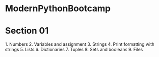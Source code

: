 # ModernPythonBootcamp
<h1> Section 01</h1>
1. Numbers
2. Variables and assignment
3. Strings
4. Print formatting with strings
5. Lists
6. Dictionaries
7. Tuples
8. Sets and booleans
9. Files
